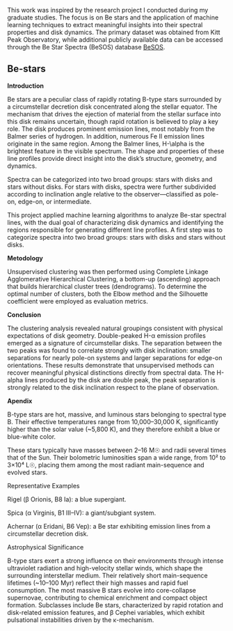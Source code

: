 This work was inspired by the research project I conducted during my graduate studies. The focus is on Be stars and the application of machine learning techniques to extract meaningful insights into their spectral properties and disk dynamics. The primary dataset was obtained from Kitt Peak Observatory, while additional publicly available data can be accessed through the Be Star Spectra (BeSOS) database  [BeSOS](http://besos.ifa.uv.cl/).
## Be-stars

**Introduction**  

Be stars are a peculiar class of rapidly rotating B-type stars surrounded by a circumstellar decretion disk concentrated along the stellar equator. The mechanism that drives the ejection of material from the stellar surface into this disk remains uncertain, though rapid rotation is believed to play a key role. The disk produces prominent emission lines, most notably from the Balmer series of hydrogen. In addition, numerous Fe II emission lines originate in the same region. Among the Balmer lines, H-\alpha is the brightest feature in the visible spectrum. The shape and properties of these line profiles provide direct insight into the disk’s structure, geometry, and dynamics.

Spectra can be categorized into two broad groups: stars with disks and stars without disks. For stars with disks, spectra were further subdivided according to inclination angle relative to the observer—classified as pole-on, edge-on, or intermediate.

This project applied machine learning algorithms to analyze Be-star spectral lines, with the dual goal of characterizing disk dynamics and identifying the regions responsible for generating different line profiles. A first step was to categorize spectra into two broad groups: stars with disks and stars without disks.


**Metodology**  

Unsupervised clustering was then performed using Complete Linkage Agglomerative Hierarchical Clustering, a bottom-up (ascending) approach that builds hierarchical cluster trees (dendrograms). To determine the optimal number of clusters, both the Elbow method and the Silhouette coefficient were employed as evaluation metrics.


**Conclusion**  

The clustering analysis revealed natural groupings consistent with physical expectations of disk geometry. Double-peaked H-α emission profiles emerged as a signature of circumstellar disks. The separation between the two peaks was found to correlate strongly with disk inclination: smaller separations for nearly pole-on systems and larger separations for edge-on orientations. These results demonstrate that unsupervised methods can recover meaningful physical distinctions directly from spectral data.
The H-alpha lines produced by the disk are double peak, the peak separation is strongly related to the disk inclination respect to the plane of observation.


**Apendix**  

B-type stars are hot, massive, and luminous stars belonging to spectral type B. Their effective temperatures range from 10,000–30,000 K, significantly higher than the solar value (~5,800 K), and they therefore exhibit a blue or blue-white color.

These stars typically have masses between 2–16 M☉ and radii several times that of the Sun. Their bolometric luminosities span a wide range, from 10² to 3×10⁴ L☉, placing them among the most radiant main-sequence and evolved stars.

Representative Examples

Rigel (β Orionis, B8 Ia): a blue supergiant.

Spica (α Virginis, B1 III–IV): a giant/subgiant system.

Achernar (α Eridani, B6 Vep): a Be star exhibiting emission lines from a circumstellar decretion disk.

Astrophysical Significance

B-type stars exert a strong influence on their environments through intense ultraviolet radiation and high-velocity stellar winds, which shape the surrounding interstellar medium. Their relatively short main-sequence lifetimes (~10–100 Myr) reflect their high masses and rapid fuel consumption. The most massive B stars evolve into core-collapse supernovae, contributing to chemical enrichment and compact object formation. Subclasses include Be stars, characterized by rapid rotation and disk-related emission features, and β Cephei variables, which exhibit pulsational instabilities driven by the κ-mechanism.
